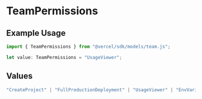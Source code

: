 # TeamPermissions

## Example Usage

```typescript
import { TeamPermissions } from "@vercel/sdk/models/team.js";

let value: TeamPermissions = "UsageViewer";
```

## Values

```typescript
"CreateProject" | "FullProductionDeployment" | "UsageViewer" | "EnvVariableManager" | "EnvironmentManager" | "V0Builder" | "V0Chatter" | "V0Viewer"
```